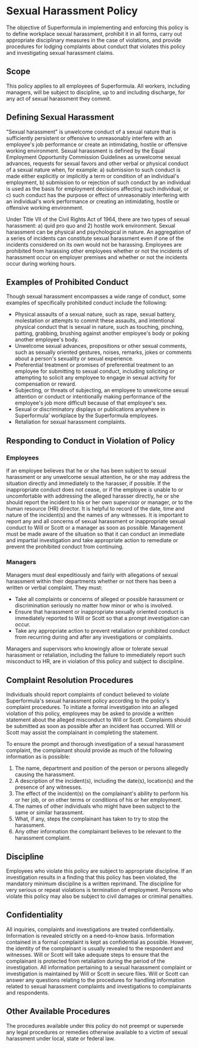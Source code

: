 # Sexual Harassment Policy

The objective of Superformula in implementing and enforcing this policy is to define workplace sexual harassment, prohibit it in all forms, carry out appropriate disciplinary measures in the case of violations, and provide procedures for lodging complaints about conduct that violates this policy and investigating sexual harassment claims.

## Scope

This policy applies to all employees of Superformula. All workers, including managers, will be subject to discipline, up to and including discharge, for any act of sexual harassment they commit.

## Defining Sexual Harassment

"Sexual harassment" is unwelcome conduct of a sexual nature that is sufficiently persistent or offensive to unreasonably interfere with an employee's job performance or create an intimidating, hostile or offensive working environment. Sexual harassment is defined by the Equal Employment Opportunity Commission Guidelines as unwelcome sexual advances, requests for sexual favors and other verbal or physical conduct of a sexual nature when, for example: a) submission to such conduct is made either explicitly or implicitly a term or condition of an individual's employment, b) submission to or rejection of such conduct by an individual is used as the basis for employment decisions affecting such individual, or c) such conduct has the purpose or effect of unreasonably interfering with an individual's work performance or creating an intimidating, hostile or offensive working environment.

Under Title VII of the Civil Rights Act of 1964, there are two types of sexual harassment: a) quid pro quo and 2) hostile work environment. Sexual harassment can be physical and psychological in nature. An aggregation of a series of incidents can constitute sexual harassment even if one of the incidents considered on its own would not be harassing. Employees are prohibited from harassing other employees whether or not the incidents of harassment occur on employer premises and whether or not the incidents occur during working hours.

## Examples of Prohibited Conduct

Though sexual harassment encompasses a wide range of conduct, some examples of specifically prohibited conduct include the following:

- Physical assaults of a sexual nature, such as rape, sexual battery, molestation or attempts to commit these assaults, and intentional physical conduct that is sexual in nature, such as touching, pinching, patting, grabbing, brushing against another employee's body or poking another employee's body.
- Unwelcome sexual advances, propositions or other sexual comments, such as sexually oriented gestures, noises, remarks, jokes or comments about a person's sexuality or sexual experience.
- Preferential treatment or promises of preferential treatment to an employee for submitting to sexual conduct, including soliciting or attempting to solicit any employee to engage in sexual activity for compensation or reward.
- Subjecting, or threats of subjecting, an employee to unwelcome sexual attention or conduct or intentionally making performance of the employee's job more difficult because of that employee's sex.
- Sexual or discriminatory displays or publications anywhere in Superformula’ workplace by the Superformula employees.
- Retaliation for sexual harassment complaints.

## Responding to Conduct in Violation of Policy

### Employees

If an employee believes that he or she has been subject to sexual harassment or any unwelcome sexual attention, he or she may address the situation directly and immediately to the harasser, if possible. If the inappropriate conduct does not cease, or if the employee is unable to or uncomfortable with addressing the alleged harasser directly, he or she should report the incident to his or her own supervisor or manager, or to the human resource (HR) director. It is helpful to record of the date, time and nature of the incident(s) and the names of any witnesses. It is important to report any and all concerns of sexual harassment or inappropriate sexual conduct to Will or Scott or a manager as soon as possible. Management must be made aware of the situation so that it can conduct an immediate and impartial investigation and take appropriate action to remediate or prevent the prohibited conduct from continuing.

### Managers

Managers must deal expeditiously and fairly with allegations of sexual harassment within their departments whether or not there has been a written or verbal complaint. They must:

- Take all complaints or concerns of alleged or possible harassment or discrimination seriously no matter how minor or who is involved.
- Ensure that harassment or inappropriate sexually oriented conduct is immediately reported to Will or Scott so that a prompt investigation can occur.
- Take any appropriate action to prevent retaliation or prohibited conduct from recurring during and after any investigations or complaints.

Managers and supervisors who knowingly allow or tolerate sexual harassment or retaliation, including the failure to immediately report such misconduct to HR, are in violation of this policy and subject to discipline.

## Complaint Resolution Procedures

Individuals should report complaints of conduct believed to violate Superformula's sexual harassment policy according to the policy's complaint procedures. To initiate a formal investigation into an alleged violation of this policy, employees may be asked to provide a written statement about the alleged misconduct to Will or Scott. Complaints should be submitted as soon as possible after an incident has occurred. Will or Scott may assist the complainant in completing the statement.

To ensure the prompt and thorough investigation of a sexual harassment complaint, the complainant should provide as much of the following information as is possible:

1. The name, department and position of the person or persons allegedly causing the harassment.
2. A description of the incident(s), including the date(s), location(s) and the presence of any witnesses.
3. The effect of the incident(s) on the complainant's ability to perform his or her job, or on other terms or conditions of his or her employment.
4. The names of other individuals who might have been subject to the same or similar harassment.
5. What, if any, steps the complainant has taken to try to stop the harassment.
6. Any other information the complainant believes to be relevant to the harassment complaint.

## Discipline

Employees who violate this policy are subject to appropriate discipline. If an investigation results in a finding that this policy has been violated, the mandatory minimum discipline is a written reprimand. The discipline for very serious or repeat violations is termination of employment. Persons who violate this policy may also be subject to civil damages or criminal penalties.

## Confidentiality

All inquiries, complaints and investigations are treated confidentially. Information is revealed strictly on a need-to-know basis. Information contained in a formal complaint is kept as confidential as possible. However, the identity of the complainant is usually revealed to the respondent and witnesses. Will or Scott will take adequate steps to ensure that the complainant is protected from retaliation during the period of the investigation. All information pertaining to a sexual harassment complaint or investigation is maintained by Will or Scott in secure files. Will or Scott can answer any questions relating to the procedures for handling information related to sexual harassment complaints and investigations to complainants and respondents.

## Other Available Procedures

The procedures available under this policy do not preempt or supersede any legal procedures or remedies otherwise available to a victim of sexual harassment under local, state or federal law.
